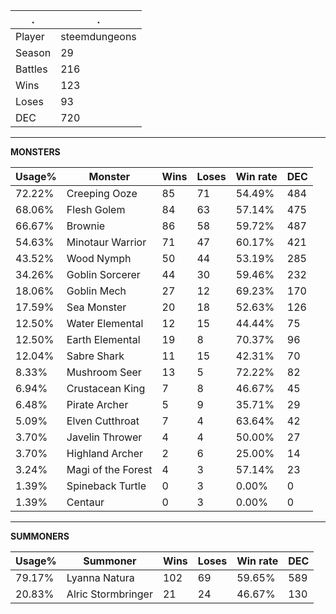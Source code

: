 .|.
|-|-
Player|steemdungeons
Season|29
Battles|216
Wins|123
Loses|93
DEC|720

---
**MONSTERS**

Usage%|Monster|Wins|Loses|Win rate|DEC|
-|-|-|-|-|-|
72.22%|Creeping Ooze|85|71|54.49%|484|
68.06%|Flesh Golem|84|63|57.14%|475|
66.67%|Brownie|86|58|59.72%|487|
54.63%|Minotaur Warrior|71|47|60.17%|421|
43.52%|Wood Nymph|50|44|53.19%|285|
34.26%|Goblin Sorcerer|44|30|59.46%|232|
18.06%|Goblin Mech|27|12|69.23%|170|
17.59%|Sea Monster|20|18|52.63%|126|
12.50%|Water Elemental|12|15|44.44%|75|
12.50%|Earth Elemental|19|8|70.37%|96|
12.04%|Sabre Shark|11|15|42.31%|70|
8.33%|Mushroom Seer|13|5|72.22%|82|
6.94%|Crustacean King|7|8|46.67%|45|
6.48%|Pirate Archer|5|9|35.71%|29|
5.09%|Elven Cutthroat|7|4|63.64%|42|
3.70%|Javelin Thrower|4|4|50.00%|27|
3.70%|Highland Archer|2|6|25.00%|14|
3.24%|Magi of the Forest|4|3|57.14%|23|
1.39%|Spineback Turtle|0|3|0.00%|0|
1.39%|Centaur|0|3|0.00%|0|

---
**SUMMONERS**

Usage%|Summoner|Wins|Loses|Win rate|DEC|
-|-|-|-|-|-|
79.17%|Lyanna Natura|102|69|59.65%|589|
20.83%|Alric Stormbringer|21|24|46.67%|130|
